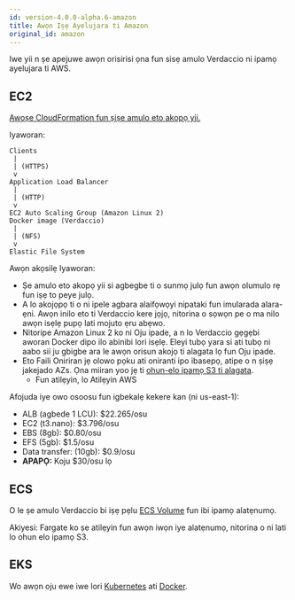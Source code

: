 ```yaml
---
id: version-4.0.0-alpha.6-amazon
title: Awọn Iṣẹ Ayelujara ti Amazon
original_id: amazon
---
```


Iwe yii n ṣe apejuwe awọn orisirisi ọna fun sisẹ amulo Verdaccio ni ipamọ ayelujara ti AWS.

## EC2

[Awoṣe CloudFormation fun ṣiṣe amulo eto akopọ yii.](https://github.com/verdaccio/verdaccio/blob/master/contrib/aws/cloudformation-ec2-efs.yaml)

Iyaworan:

    Clients
     |
     | (HTTPS)
     v
    Application Load Balancer
     |
     | (HTTP)
     v
    EC2 Auto Scaling Group (Amazon Linux 2)
    Docker image (Verdaccio)
     |
     | (NFS)
     v
    Elastic File System
    

Awọn akọsilẹ Iyaworan:

* Ṣe amulo eto akopọ yii si agbegbe ti o sunmọ julọ fun awọn olumulo rẹ fun iṣẹ to peye julọ.
* A lo akojọpọ ti o ni ipele agbara alaifọwọyi nipataki fun imularada alara-ẹni. Awọn inilo eto ti Verdaccio kere jọjọ, nitorina o sọwọn pe o ma nilo awọn isẹlẹ pupọ lati mojuto ẹru abẹwo.
* Nitoripe Amazon Linux 2 ko ni Oju ipade, a n lo Verdaccio gẹgẹbi aworan Docker dipo ilo abinibi lori isẹlẹ. Eleyi tubọ yara si ati tubọ ni aabo sii ju gbigbe ara le awọn orisun akojọ ti alagata lọ fun Oju ipade.
* Eto Faili Oniriran jẹ olowo pọku ati oniranti ipo ibasepọ, atipe o n ṣiṣẹ jakejado AZs. Ọna miiran yoo jẹ ti [ohun-elo ipamọ S3 ti alagata](https://github.com/remitly/verdaccio-s3-storage). 
  * Fun atilẹyin, lo Atilẹyin AWS

Afojuda iye owo osoosu fun igbekalẹ kekere kan (ni us-east-1):

* ALB (agbede 1 LCU): $22.265/osu
* EC2 (t3.nano): $3.796/osu
* EBS (8gb): $0.80/osu
* EFS (5gb): $1.5/osu
* Data transfer: (10gb): $0.9/osu
* **APAPỌ:** Koju $30/osu lọ

## ECS

O le ṣe amulo Verdaccio bi iṣẹ pẹlu [ECS Volume](https://docs.aws.amazon.com/AmazonECS/latest/developerguide/using_data_volumes.html) fun ibi ipamọ alatẹnumọ.

Akiyesi: Fargate ko ṣe atilẹyin fun awọn iwọn iye alatẹnumọ, nitorina o ni lati lo ohun elo ipamọ S3.

## EKS

Wo awọn oju ewe iwe lori [Kubernetes](kubernetes) ati [Docker](docker).